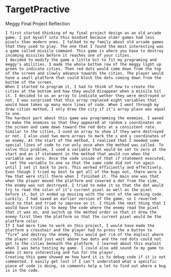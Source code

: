 # TargetPractive
Meggy Final Project Reflection

	I first started thinking of my final project design as an old arcade game. I put myself into this mindset because older games had less pixels than modern ones. I talked to my family about old arcade games that they used to play. The one that I found the most interesting was a game called missile command. This game is where you have to destroy incoming missiles before it reaches one of your cities.
	I decided to modify the game a little bit to fit my programing and meggy’s abilities. I made the whole bottom row of the meggy light up green to indicate cities. Then red dots would come down from the top of the screen and slowly advance towards the cities. The player would have a small platform that could block the dots coming down from the bottom of the screen. 
	When I started to program it, I had to think of how to create the cities at the bottom and how they would disappear when a missile hit it. I decided to us an array to indicate wether they were destroyed or not. I was surprised that this array replaced eight variables that would have taken up many more lines of code. When I went through my draw cities method, I only drew the city if it’s array place was equal to one.
	The hardest part about this game was programming the enemies. I waned to make the enemies so that they appeared at random x coordinates on the screen and came down toward the red dots at a consistent rate. Similar to the cities, I used an array to show if they were destroyed or not. I also used two more arrays to mark the x and y coordinates of an enemy. At the start of the method, I realized that I needed some special lines of code to run only once when the method was called. To solve this problem, I used a variable that would be set to zero at the start and an if statement in the method that would run when the variable was zero. Once the code inside of that if statement executed, I set the variable to one so that the same code did not run again until I set it back to zero. This worked efficiently and effectively.
	Even though I tried my best to get all of the bugs out, there were a few that were still there when I finished it. The main one was that when the player moved the platform and covered a dot from the side, the enemy was not destroyed. I tried to make it so that the dot would try to read the color of it’s current pixel as well as the pixel before it, but it ended up messing with the rest of the working code. Luckily, I had saved an earlier version of the game, so I reverted back to that and tried to improve on it. I think the next thing that I would have tried is to keep the code where the enemy read the pixel that it was on, and switch up the method order so that it drew the enemy first then the platform so that the current pixel would be the platform color.
	If I had more time to work on this project, I would have made the platform a crosshair and the player had to press the a button to “fire” and destroy the enemy. This would get rid of the exploit where the player could just wait above two dots and the red dots could not get to the cities beneath the platform. I learned about this exploit when I was beta testing my game. I could also add sound to my game to make it more interesting and fun for the player. 
	Creating this game showed me how hard it is to debug code if it is not commented. I easily get lost if I can’t understand what a specific piece of code is doing, so comments help a lot to find out where a bug is in the code.
